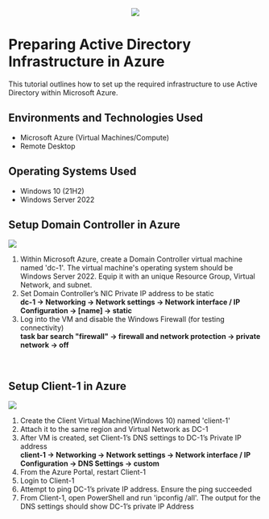 <p align="center">
<img src="https://github.com/user-attachments/assets/2a666083-7f44-48eb-ab51-728daafd40dd" />
</p>

<h1>Preparing Active Directory Infrastructure in Azure</h1>
This tutorial outlines how to set up the required infrastructure to use Active Directory within Microsoft Azure.<br />


<h2>Environments and Technologies Used</h2>

- Microsoft Azure (Virtual Machines/Compute)
- Remote Desktop

<h2>Operating Systems Used </h2>

- Windows 10</b> (21H2)
- Windows Server 2022


<h2>Setup Domain Controller in Azure</h2>
<p>
<img src="https://github.com/user-attachments/assets/bf1293fb-e49f-4ab1-afcf-a8b590e06b27"/>
</p>
<ol>
  <li>Within Microsoft Azure, create a Domain Controller virtual machine named 'dc-1'. The virtual machine's operating system should be Windows Server 2022. Equip it with an unique Resource Group, Virtual Network, and subnet. </li>
  <li>Set Domain Controller’s NIC Private IP address to be static</li>
  <b> dc-1 → Networking → Network settings → Network interface / IP Configuration → [name] → static </b>
  <li>Log into the VM and disable the Windows Firewall (for testing connectivity)</li>
  <b> task bar search "firewall" → firewall and network protection → private network → off</b>
</ol>
<br />

<h2>Setup Client-1 in Azure</h2>
<p>
<img src="https://github.com/user-attachments/assets/20c05bb2-dd4c-4205-80a7-976a9aa35c23"/>
</p>
<ol>
  <li>Create the Client Virtual Machine(Windows 10) named 'client-1'</li>
  <li>Attach it to the same region and Virtual Network as DC-1</li>
  <li>After VM is created, set Client-1’s DNS settings to DC-1’s Private IP address</li>
  <b>client-1 → Networking → Network settings → Network interface / IP Configuration → DNS Settings → custom</b>
  <li>From the Azure Portal, restart Client-1</li>
  <li>Login to Client-1</li>
  <li>Attempt to ping DC-1’s private IP address. Ensure the ping succeeded</li>
  <li>From Client-1, open PowerShell and run 'ipconfig /all'. The output for the DNS settings should show DC-1’s private IP Address
</li>
</ol>
<br />
